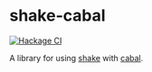 # shake-cabal

[![Hackage CI](https://matrix.hackage.haskell.org/api/v2/packages/shake-cabal/badge)](https://matrix.hackage.haskell.org/package/shake-cabal)

A library for using [shake](http://hackage.haskell.org/package/shake) with
[cabal](https://www.haskell.org/cabal/download.html).
